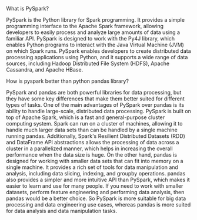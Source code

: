 What is PySpark?

PySpark is the Python library for Spark programming. It provides a simple programming interface to the Apache Spark framework, allowing developers to easily process and analyze large amounts of data using a familiar API. PySpark is designed to work with the Py4J library, which enables Python programs to interact with the Java Virtual Machine (JVM) on which Spark runs. PySpark enables developers to create distributed data processing applications using Python, and it supports a wide range of data sources, including Hadoop Distributed File System (HDFS), Apache Cassandra, and Apache HBase.


How is pyspark better than python pandas library?

PySpark and pandas are both powerful libraries for data processing, but they have some key differences that make them better suited for different types of tasks.
One of the main advantages of PySpark over pandas is its ability to handle large-scale, distributed data processing. PySpark is built on top of Apache Spark, which is a fast and general-purpose cluster computing system. Spark can run on a cluster of machines, allowing it to handle much larger data sets than can be handled by a single machine running pandas. Additionally, Spark's Resilient Distributed Datasets (RDD) and DataFrame API abstractions allows the processing of data across a cluster in a parallelized manner, which helps in increasing the overall performance when the data size is huge.
On the other hand, pandas is designed for working with smaller data sets that can fit into memory on a single machine. It provides a rich set of tools for data manipulation and analysis, including data slicing, indexing, and groupby operations. pandas also provides a simpler and more intuitive API than PySpark, which makes it easier to learn and use for many people. If you need to work with smaller datasets, perform feature engineering and performing data analysis, then pandas would be a better choice.
So PySpark is more suitable for big data processing and data engineering use cases, whereas pandas is more suited for data analysis and data manipulation tasks.
